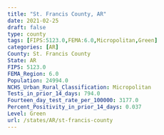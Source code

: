 ```yaml
---
title: "St. Francis County, AR"
date: 2021-02-25
draft: false
type: county
tags: [FIPS:5123.0,FEMA:6.0,Micropolitan,Green]
categories: [AR]
County: St. Francis County
State: AR
FIPS: 5123.0
FEMA_Region: 6.0
Population: 24994.0
NCHS_Urban_Rural_Classification: Micropolitan
Tests_in_prior_14_days: 794.0
Fourteen_day_test_rate_per_100000: 3177.0
Percent_Positivity_in_prior_14_days: 0.037
Level: Green
url: /states/AR/st-francis-county
---
```



